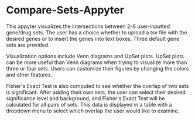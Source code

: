 # Compare-Sets-Appyter
This appyter visualizes the intersections between 2-6 user-inputted gene/drug sets. The user has a choice whether to upload a tsv file with the desired genes or to insert the genes into text boxes. Three default gene sets are provided.

Visualization options include Venn diagrams and UpSet plots. UpSet plots can be more useful than Venn diagrams when trying to visualize more than three or four sets. Users can customize their figures by changing the colors and other features.

Fisher's Exact Test is also computed to see whether the overlap of two sets is significant. After adding their own sets, the user can select their desired significance level and background, and Fisher's Exact Test will be calculated for all pairs of sets. This data is displayed in a table with a dropdown menu to select which overlap the user would like to examine.
